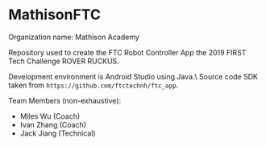 # MathisonFTC

Organization name: Mathison Academy

Repository used to create the FTC Robot Controller App the 2019 FIRST Tech Challenge ROVER RUCKUS.

Development environment is Android Studio using Java.\ 
Source code SDK taken from `https://github.com/ftctechnh/ftc_app`.

Team Members (non-exhaustive):
* Miles Wu (Coach)
* Ivan Zhang (Coach)
* Jack Jiang (Technical)
